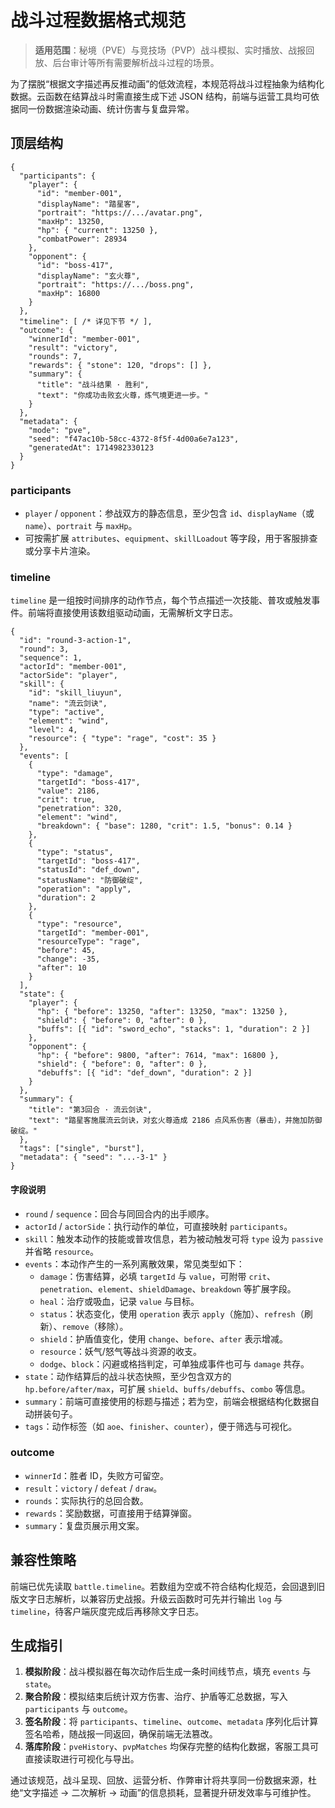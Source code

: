 # 战斗过程数据格式规范

> **适用范围**：秘境（PVE）与竞技场（PVP）战斗模拟、实时播放、战报回放、后台审计等所有需要解析战斗过程的场景。

为了摆脱“根据文字描述再反推动画”的低效流程，本规范将战斗过程抽象为结构化数据。云函数在结算战斗时需直接生成下述 JSON 结构，前端与运营工具均可依据同一份数据渲染动画、统计伤害与复盘异常。

## 顶层结构

```jsonc
{
  "participants": {
    "player": {
      "id": "member-001",
      "displayName": "踏星客",
      "portrait": "https://.../avatar.png",
      "maxHp": 13250,
      "hp": { "current": 13250 },
      "combatPower": 28934
    },
    "opponent": {
      "id": "boss-417",
      "displayName": "玄火尊",
      "portrait": "https://.../boss.png",
      "maxHp": 16800
    }
  },
  "timeline": [ /* 详见下节 */ ],
  "outcome": {
    "winnerId": "member-001",
    "result": "victory",
    "rounds": 7,
    "rewards": { "stone": 120, "drops": [] },
    "summary": {
      "title": "战斗结果 · 胜利",
      "text": "你成功击败玄火尊，炼气境更进一步。"
    }
  },
  "metadata": {
    "mode": "pve",
    "seed": "f47ac10b-58cc-4372-8f5f-4d00a6e7a123",
    "generatedAt": 1714982330123
  }
}
```

### participants
- `player` / `opponent`：参战双方的静态信息，至少包含 `id`、`displayName`（或 `name`）、`portrait` 与 `maxHp`。
- 可按需扩展 `attributes`、`equipment`、`skillLoadout` 等字段，用于客服排查或分享卡片渲染。

### timeline
`timeline` 是一组按时间排序的动作节点，每个节点描述一次技能、普攻或触发事件。前端将直接使用该数组驱动动画，无需解析文字日志。

```jsonc
{
  "id": "round-3-action-1",
  "round": 3,
  "sequence": 1,
  "actorId": "member-001",
  "actorSide": "player",
  "skill": {
    "id": "skill_liuyun",
    "name": "流云剑诀",
    "type": "active",
    "element": "wind",
    "level": 4,
    "resource": { "type": "rage", "cost": 35 }
  },
  "events": [
    {
      "type": "damage",
      "targetId": "boss-417",
      "value": 2186,
      "crit": true,
      "penetration": 320,
      "element": "wind",
      "breakdown": { "base": 1280, "crit": 1.5, "bonus": 0.14 }
    },
    {
      "type": "status",
      "targetId": "boss-417",
      "statusId": "def_down",
      "statusName": "防御破绽",
      "operation": "apply",
      "duration": 2
    },
    {
      "type": "resource",
      "targetId": "member-001",
      "resourceType": "rage",
      "before": 45,
      "change": -35,
      "after": 10
    }
  ],
  "state": {
    "player": {
      "hp": { "before": 13250, "after": 13250, "max": 13250 },
      "shield": { "before": 0, "after": 0 },
      "buffs": [{ "id": "sword_echo", "stacks": 1, "duration": 2 }]
    },
    "opponent": {
      "hp": { "before": 9800, "after": 7614, "max": 16800 },
      "shield": { "before": 0, "after": 0 },
      "debuffs": [{ "id": "def_down", "duration": 2 }]
    }
  },
  "summary": {
    "title": "第3回合 · 流云剑诀",
    "text": "踏星客施展流云剑诀，对玄火尊造成 2186 点风系伤害（暴击），并施加防御破绽。"
  },
  "tags": ["single", "burst"],
  "metadata": { "seed": "...-3-1" }
}
```

#### 字段说明
- `round` / `sequence`：回合与同回合内的出手顺序。
- `actorId` / `actorSide`：执行动作的单位，可直接映射 `participants`。
- `skill`：触发本动作的技能或普攻信息，若为被动触发可将 `type` 设为 `passive` 并省略 `resource`。
- `events`：本动作产生的一系列离散效果，常见类型如下：
  - `damage`：伤害结算，必填 `targetId` 与 `value`，可附带 `crit`、`penetration`、`element`、`shieldDamage`、`breakdown` 等扩展字段。
  - `heal`：治疗或吸血，记录 `value` 与目标。
  - `status`：状态变化，使用 `operation` 表示 `apply`（施加）、`refresh`（刷新）、`remove`（移除）。
  - `shield`：护盾值变化，使用 `change`、`before`、`after` 表示增减。
  - `resource`：妖气/怒气等战斗资源的收支。
  - `dodge`、`block`：闪避或格挡判定，可单独成事件也可与 `damage` 共存。
- `state`：动作结算后的战斗状态快照，至少包含双方的 `hp.before/after/max`，可扩展 `shield`、`buffs/debuffs`、`combo` 等信息。
- `summary`：前端可直接使用的标题与描述；若为空，前端会根据结构化数据自动拼装句子。
- `tags`：动作标签（如 `aoe`、`finisher`、`counter`），便于筛选与可视化。

### outcome
- `winnerId`：胜者 ID，失败方可留空。
- `result`：`victory` / `defeat` / `draw`。
- `rounds`：实际执行的总回合数。
- `rewards`：奖励数据，可直接用于结算弹窗。
- `summary`：复盘页展示用文案。

## 兼容性策略

前端已优先读取 `battle.timeline`。若数组为空或不符合结构化规范，会回退到旧版文字日志解析，以兼容历史战报。升级云函数时可先并行输出 `log` 与 `timeline`，待客户端灰度完成后再移除文字日志。

## 生成指引

1. **模拟阶段**：战斗模拟器在每次动作后生成一条时间线节点，填充 `events` 与 `state`。
2. **聚合阶段**：模拟结束后统计双方伤害、治疗、护盾等汇总数据，写入 `participants` 与 `outcome`。
3. **签名阶段**：将 `participants`、`timeline`、`outcome`、`metadata` 序列化后计算签名哈希，随战报一同返回，确保前端无法篡改。
4. **落库阶段**：`pveHistory`、`pvpMatches` 均保存完整的结构化数据，客服工具可直接读取进行可视化与导出。

通过该规范，战斗呈现、回放、运营分析、作弊审计将共享同一份数据来源，杜绝“文字描述 → 二次解析 → 动画”的信息损耗，显著提升研发效率与可维护性。
